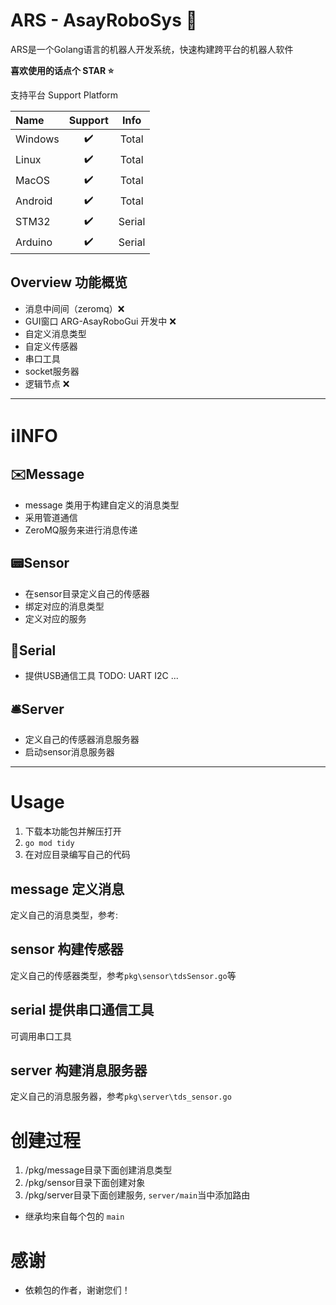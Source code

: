 # ARS - AsayRoboSys 🤖

ARS是一个Golang语言的机器人开发系统，快速构建跨平台的机器人软件

**喜欢使用的话点个 STAR ⭐**

支持平台 Support Platform

|Name|Support|Info|
|:---|:---:|:---:|
|Windows|✔️|Total|
|Linux|✔️|Total|
|MacOS|✔️|Total|
|Android|✔️|Total|
|STM32|✔️|Serial|
|Arduino|✔️|Serial|

## Overview 功能概览
- 消息中间间（zeromq）❌
- GUI窗口 ARG-AsayRoboGui 开发中 ❌
- 自定义消息类型 
- 自定义传感器
- 串口工具
- socket服务器
- 逻辑节点 ❌
---
# ℹ️INFO
## ✉️Message
- message 类用于构建自定义的消息类型
- 采用管道通信
- ZeroMQ服务来进行消息传递

## 📟Sensor
- 在sensor目录定义自己的传感器
- 绑定对应的消息类型
- 定义对应的服务

## 🍡Serial
- 提供USB通信工具
TODO: UART I2C ...

## 🛎️Server
- 定义自己的传感器消息服务器
- 启动sensor消息服务器

---
# Usage
1. 下载本功能包并解压打开
2. `go mod tidy`
3. 在对应目录编写自己的代码
## message 定义消息
定义自己的消息类型，参考:
## sensor 构建传感器
定义自己的传感器类型，参考`pkg\sensor\tdsSensor.go`等
## serial 提供串口通信工具
可调用串口工具
## server 构建消息服务器
定义自己的消息服务器，参考`pkg\server\tds_sensor.go`

# 创建过程
1. /pkg/message目录下面创建消息类型
2. /pkg/sensor目录下面创建对象
3. /pkg/server目录下面创建服务, `server/main`当中添加路由

+ 继承均来自每个包的 `main`

# 感谢
+ 依赖包的作者，谢谢您们！